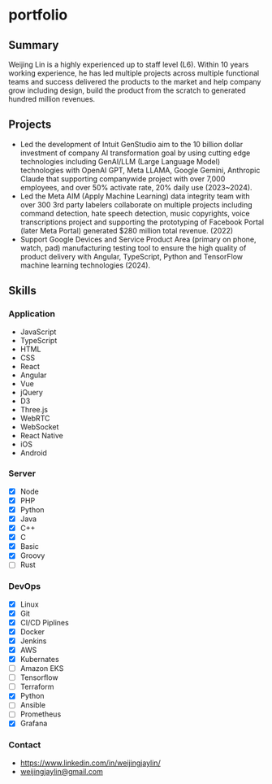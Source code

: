 # portfolio

## Summary

Weijing Lin is a highly experienced up to staff level (L6). Within 10 years working experience, he has led multiple projects across multiple functional teams and success delivered the products to the market and help company grow including design, build the product from the scratch to generated hundred million revenues.

## Projects

* Led the development of Intuit GenStudio aim to the 10 billion dollar investment of company AI transformation goal by using cutting edge technologies including GenAI/LLM (Large Language Model) technologies with OpenAI GPT, Meta LLAMA, Google Gemini, Anthropic Claude that supporting companywide project with over 7,000 employees, and over 50% activate rate, 20% daily use (2023~2024). 
* Led the Meta AIM (Apply Machine Learning) data integrity team with over 300 3rd party labelers collaborate on multiple projects including command detection, hate speech detection, music copyrights, voice transcriptions project and supporting the prototyping of Facebook Portal (later Meta Portal) generated $280 million total revenue. (2022)
* Support Google Devices and Service Product Area (primary on phone, watch, pad) manufacturing testing tool to ensure the high quality of product delivery with Angular, TypeScript, Python and TensorFlow machine learning technologies (2024).

## Skills

### Application
- JavaScript
- TypeScript
- HTML
- CSS
- React
- Angular
- Vue
- jQuery
- D3
- Three.js
- WebRTC
- WebSocket
- React Native
- iOS
- Android

### Server

- [x] Node
- [x] PHP
- [x] Python
- [x] Java
- [x] C++
- [x] C
- [x] Basic
- [x] Groovy
- [ ] Rust

### DevOps

- [x] Linux
- [x] Git
- [x] CI/CD Piplines
- [x] Docker
- [x] Jenkins
- [x] AWS
- [x] Kubernates
- [ ] Amazon EKS
- [ ] Tensorflow
- [ ] Terraform
- [x] Python
- [ ] Ansible
- [ ] Prometheus
- [x] Grafana

### Contact

- https://www.linkedin.com/in/weijingjaylin/
- weijingjaylin@gmail.com
